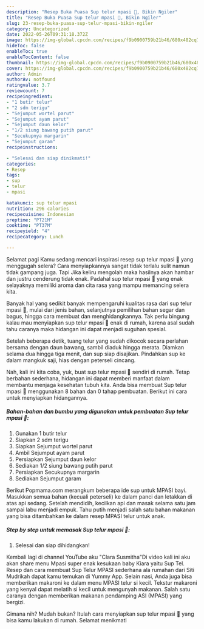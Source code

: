 ```yaml
---
description: "Resep Buka Puasa Sup telur mpasi 👶, Bikin Ngiler"
title: "Resep Buka Puasa Sup telur mpasi 👶, Bikin Ngiler"
slug: 23-resep-buka-puasa-sup-telur-mpasi-bikin-ngiler
category: Uncategorized
date: 2022-05-26T09:31:18.372Z
image: https://img-global.cpcdn.com/recipes/f9b0900759b21b46/680x482cq70/sup-telur-mpasi-foto-resep-utama.jpg
hideToc: false
enableToc: true
enableTocContent: false
thumbnail: https://img-global.cpcdn.com/recipes/f9b0900759b21b46/680x482cq70/sup-telur-mpasi-foto-resep-utama.jpg
cover: https://img-global.cpcdn.com/recipes/f9b0900759b21b46/680x482cq70/sup-telur-mpasi-foto-resep-utama.jpg
author: Admin
authorAv: notfound
ratingvalue: 3.7
reviewcount: 7
recipeingredient:
- "1 butir telur"
- "2 sdm terigu"
- "Sejumput wortel parut"
- "Sejumput ayam parut"
- "Sejumput daun kelor"
- "1/2 siung bawang putih parut"
- "Secukupnya margarin"
- "Sejumput garam"
recipeinstructions:

- "Selesai dan siap dinikmati!"
categories:
- Resep
tags:
- sup
- telur
- mpasi

katakunci: sup telur mpasi 
nutrition: 296 calories
recipecuisine: Indonesian
preptime: "PT21M"
cooktime: "PT37M"
recipeyield: "4"
recipecategory: Lunch

---
```



Selamat pagi Kamu sedang mencari inspirasi resep sup telur mpasi 👶 yang menggugah selera? Cara menyiapkannya sangat tidak terlalu sulit namun tidak gampang juga. Tapi Jika keliru mengolah maka hasilnya akan hambar dan justru cenderung tidak enak. Padahal sup telur mpasi 👶 yang enak selayaknya memiliki aroma dan cita rasa yang mampu memancing selera kita.


Banyak hal yang sedikit banyak mempengaruhi kualitas rasa dari sup telur mpasi 👶, mulai dari jenis bahan, selanjutnya pemilihan bahan segar dan bagus, hingga cara membuat dan menghidangkannya. Tak perlu bingung kalau mau menyiapkan sup telur mpasi 👶 enak di rumah, karena asal sudah tahu caranya maka hidangan ini dapat menjadi suguhan spesial.

Setelah beberapa detik, tuang telur yang sudah dikocok secara perlahan bersama dengan daun bawang, sambil diaduk hingga merata. Diamkan selama dua hingga tiga menit, dan sup siap disajikan. Pindahkan sup ke dalam mangkuk saji, hias dengan peterseli cincang.


Nah, kali ini kita coba, yuk, buat sup telur mpasi 👶 sendiri di rumah. Tetap berbahan sederhana, hidangan ini dapat memberi manfaat dalam membantu menjaga kesehatan tubuh kita. Anda bisa membuat Sup telur mpasi 👶 menggunakan 8 bahan dan 0 tahap pembuatan. Berikut ini cara untuk menyiapkan hidangannya.

<!--inarticleads1-->

##### Bahan-bahan dan bumbu yang digunakan untuk pembuatan Sup telur mpasi 👶:

1. Gunakan 1 butir telur
1. Siapkan 2 sdm terigu
1. Siapkan Sejumput wortel parut
1. Ambil Sejumput ayam parut
1. Persiapkan Sejumput daun kelor
1. Sediakan 1/2 siung bawang putih parut
1. Persiapkan Secukupnya margarin
1. Sediakan Sejumput garam


Berikut Popmama.com merangkum beberapa ide sup untuk MPASI bayi. Masukkan semua bahan (kecuali peterseli) ke dalam panci dan letakkan di atas api sedang. Setelah mendidih, kecilkan api dan masak selama satu jam sampai labu menjadi empuk. Tahu putih menjadi salah satu bahan makanan yang bisa ditambahkan ke dalam resep MPASI telur untuk anak. 

<!--inarticleads2-->

##### Step by step untuk memasak Sup telur mpasi 👶:


1. Selesai dan siap dihidangkan!

Kembali lagi di channel YouTube aku &#34;Clara Susmitha&#34;Di video kali ini aku akan share menu Mpasi super enak kesukaan baby Kiara yaitu Sup Tel. Resep dan cara membuat Sup Telur MPASI sederhana ala rumahan dari Siti Mudrikah dapat kamu temukan di Yummy App. Selain nasi, Anda juga bisa memberikan makaroni ke dalam menu MPASI telur si kecil. Tekstur makaroni yang kenyal dapat melatih si kecil untuk mengunyah makanan. Salah satu caranya dengan memberikan makanan pendamping ASI (MPASI) yang bergizi. 

Gimana nih? Mudah bukan? Itulah cara menyiapkan sup telur mpasi 👶 yang bisa kamu lakukan di rumah. Selamat menikmati
